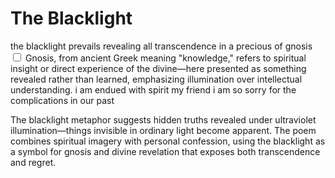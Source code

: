 # The Blacklight

the blacklight prevails
revealing all transcendence
in a precious of gnosis<label for="sn-gnosis" class="margin-toggle sidenote-number"></label>
<input type="checkbox" id="sn-gnosis" class="margin-toggle"/>
<span class="sidenote">Gnosis, from ancient Greek meaning "knowledge," refers to spiritual insight or direct experience of the divine—here presented as something revealed rather than learned, emphasizing illumination over intellectual understanding.</span>
i am endued with spirit
my friend
i am so sorry for the complications
in our past

<span class="sidenote">The blacklight metaphor suggests hidden truths revealed under ultraviolet illumination—things invisible in ordinary light become apparent. The poem combines spiritual imagery with personal confession, using the blacklight as a symbol for gnosis and divine revelation that exposes both transcendence and regret.</span>

